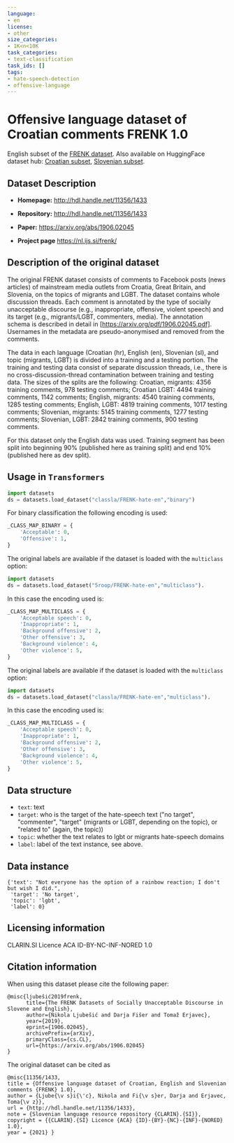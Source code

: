 ```yaml
---
language:
- en
license:
- other
size_categories:
- 1K<n<10K
task_categories:
- text-classification
task_ids: []
tags:
- hate-speech-detection
- offensive-language
---
```


# Offensive language dataset of Croatian comments FRENK 1.0

English subset of the [FRENK dataset](http://hdl.handle.net/11356/1433). Also available on HuggingFace dataset hub: [Croatian subset](https://huggingface.co/datasets/5roop/FRENK-hate-hr),  [Slovenian subset](https://huggingface.co/datasets/5roop/FRENK-hate-sl).

## Dataset Description

- **Homepage:** http://hdl.handle.net/11356/1433

- **Repository:** http://hdl.handle.net/11356/1433

- **Paper:** https://arxiv.org/abs/1906.02045

- **Project page** https://nl.ijs.si/frenk/

## Description of the original dataset

The original FRENK dataset consists of comments to Facebook posts (news articles) of mainstream media outlets from Croatia, Great Britain, and Slovenia, on the topics of migrants and LGBT. The dataset contains whole discussion threads. Each comment is annotated by the type of socially unacceptable discourse (e.g., inappropriate, offensive, violent speech) and its target (e.g., migrants/LGBT, commenters, media). The annotation schema is described in detail in [https://arxiv.org/pdf/1906.02045.pdf]. Usernames in the metadata are pseudo-anonymised and removed from the comments.

The data in each language (Croatian (hr), English (en), Slovenian (sl), and topic (migrants, LGBT) is divided into a training and a testing portion. The training and testing data consist of separate discussion threads, i.e., there is no cross-discussion-thread contamination between training and testing data. The sizes of the splits are the following: Croatian, migrants: 4356 training comments, 978 testing comments; Croatian LGBT: 4494 training comments, 1142 comments; English, migrants: 4540 training comments, 1285 testing comments; English, LGBT: 4819 training comments, 1017 testing comments; Slovenian, migrants: 5145 training comments, 1277 testing comments; Slovenian, LGBT: 2842 training comments, 900 testing comments.

For this dataset only the English data was used. Training segment has been split into beginning 90% (published here as training split) and end 10% (published here as dev split).


## Usage in `Transformers`
```python
import datasets
ds = datasets.load_dataset("classla/FRENK-hate-en","binary") 
```

For binary classification the following encoding is used:


```python
_CLASS_MAP_BINARY = {
    'Acceptable': 0, 
    'Offensive': 1, 
}
```
The original labels are available if the dataset is loaded with the `multiclass` option:

```python
import datasets
ds = datasets.load_dataset("5roop/FRENK-hate-en","multiclass").
```

In this case the encoding used is:
```python
_CLASS_MAP_MULTICLASS = {
    'Acceptable speech': 0, 
    'Inappropriate': 1, 
    'Background offensive': 2,
    'Other offensive': 3, 
    'Background violence': 4,
    'Other violence': 5, 
}
```


The original labels are available if the dataset is loaded with the `multiclass` option:

```python
import datasets
ds = datasets.load_dataset("classla/FRENK-hate-en","multiclass").
```

In this case the encoding used is:
```python
_CLASS_MAP_MULTICLASS = {
    'Acceptable speech': 0, 
    'Inappropriate': 1, 
    'Background offensive': 2,
    'Other offensive': 3, 
    'Background violence': 4,
    'Other violence': 5, 
}
```


## Data structure

* `text`: text
* `target`: who is the target of the hate-speech text ("no target", "commenter", "target" (migrants or LGBT, depending on the topic), or "related to" (again, the topic))
* `topic`: whether the text relates to lgbt or migrants hate-speech domains
* `label`: label of the text instance, see above.

## Data instance

```
{'text': "Not everyone has the option of a rainbow reaction; I don't but wish I did.",
 'target': 'No target',
 'topic': 'lgbt',
 'label': 0}
 ```

## Licensing information

CLARIN.SI Licence ACA ID-BY-NC-INF-NORED 1.0

## Citation information

When using this dataset please cite the following paper:

```
@misc{ljubešić2019frenk,
      title={The FRENK Datasets of Socially Unacceptable Discourse in Slovene and English}, 
      author={Nikola Ljubešić and Darja Fišer and Tomaž Erjavec},
      year={2019},
      eprint={1906.02045},
      archivePrefix={arXiv},
      primaryClass={cs.CL},
      url={https://arxiv.org/abs/1906.02045}
}
```

The original dataset can be cited as
 ```
@misc{11356/1433,
 title = {Offensive language dataset of Croatian, English and Slovenian comments {FRENK} 1.0},
 author = {Ljube{\v s}i{\'c}, Nikola and Fi{\v s}er, Darja and Erjavec, Toma{\v z}},
 url = {http://hdl.handle.net/11356/1433},
 note = {Slovenian language resource repository {CLARIN}.{SI}},
 copyright = {{CLARIN}.{SI} Licence {ACA} {ID}-{BY}-{NC}-{INF}-{NORED} 1.0},
 year = {2021} }
 ```
